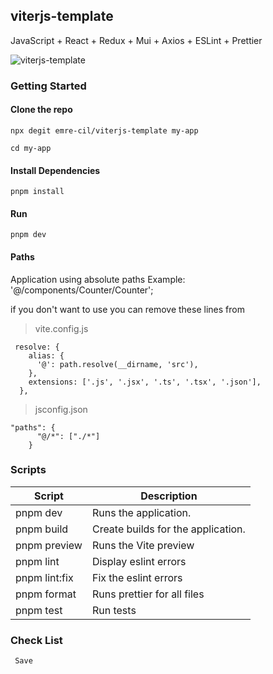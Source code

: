 ## viterjs-template

JavaScript + React + Redux + Mui + Axios + ESLint + Prettier

![viterjs-template](https://iili.io/yYpGaV.md.png)

### Getting Started

#### Clone the repo

```
npx degit emre-cil/viterjs-template my-app
```

```
cd my-app
```

#### Install Dependencies

```
pnpm install
```

#### Run

```
pnpm dev
```

#### Paths

Application using absolute paths
Example: '@/components/Counter/Counter';

if you don't want to use you can remove these lines from

> vite.config.js

```
 resolve: {
    alias: {
      '@': path.resolve(__dirname, 'src'),
    },
    extensions: ['.js', '.jsx', '.ts', '.tsx', '.json'],
  },
```

> jsconfig.json

```
"paths": {
      "@/*": ["./*"]
    }
```

### Scripts

| Script        | Description                        |
| ------------- | ---------------------------------- |
| pnpm dev      | Runs the application.              |
| pnpm build    | Create builds for the application. |
| pnpm preview  | Runs the Vite preview              |
| pnpm lint     | Display eslint errors              |
| pnpm lint:fix | Fix the eslint errors              |
| pnpm format   | Runs prettier for all files        |
| pnpm test     | Run tests                          |

### Check List

````
 Save
